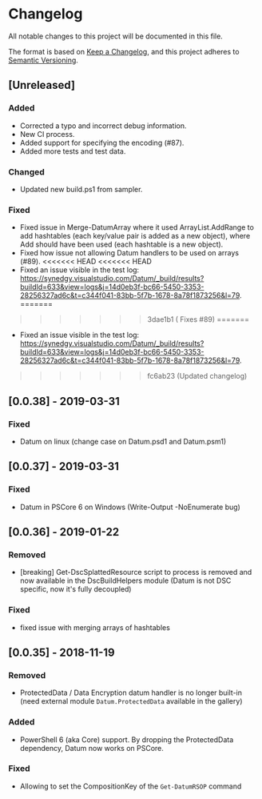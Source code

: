 # Changelog

All notable changes to this project will be documented in this file.

The format is based on [Keep a Changelog](https://keepachangelog.com/en/1.0.0/),
and this project adheres to [Semantic Versioning](https://semver.org/spec/v2.0.0.html).

## [Unreleased]

### Added

- Corrected a typo and incorrect debug information.
- New CI process.
- Added support for specifying the encoding (#87).
- Added more tests and test data.

### Changed

- Updated new build.ps1 from sampler.

### Fixed

- Fixed issue in Merge-DatumArray where it used ArrayList.AddRange to add hashtables (each key/value pair is added as a new object),
  where Add should have been used (each hashtable is a new object).
- Fixed how issue not allowing Datum handlers to be used on arrays (#89).
<<<<<<< HEAD
<<<<<<< HEAD
- Fixed an issue visible in the test log: https://synedgy.visualstudio.com/Datum/_build/results?buildId=633&view=logs&j=14d0eb3f-bc66-5450-3353-28256327ad6c&t=c344f041-83bb-5f7b-1678-8a78f1873256&l=79.
=======
>>>>>>> 3dae1b1 ( Fixes #89)
=======
- Fixed an issue visible in the test log: https://synedgy.visualstudio.com/Datum/_build/results?buildId=633&view=logs&j=14d0eb3f-bc66-5450-3353-28256327ad6c&t=c344f041-83bb-5f7b-1678-8a78f1873256&l=79.
>>>>>>> fc6ab23 (Updated changelog)

## [0.0.38] - 2019-03-31

### Fixed

- Datum on linux (change case on Datum.psd1 and Datum.psm1)

## [0.0.37] - 2019-03-31

### Fixed

- Datum in PSCore 6 on Windows (Write-Output -NoEnumerate bug)

## [0.0.36] - 2019-01-22

### Removed

- [breaking] Get-DscSplattedResource script to process is removed and now available in the DscBuildHelpers module (Datum is not DSC specific, now it's fully decoupled)

### Fixed

- fixed issue with merging arrays of hashtables

## [0.0.35] - 2018-11-19

### Removed

- ProtectedData / Data Encryption datum handler is no longer built-in (need external module `Datum.ProtectedData` available in the gallery)

### Added

- PowerShell 6 (aka Core) support. By dropping the ProtectedData dependency, Datum now works on PSCore.

### Fixed

- Allowing to set the CompositionKey of the `Get-DatumRSOP` command
